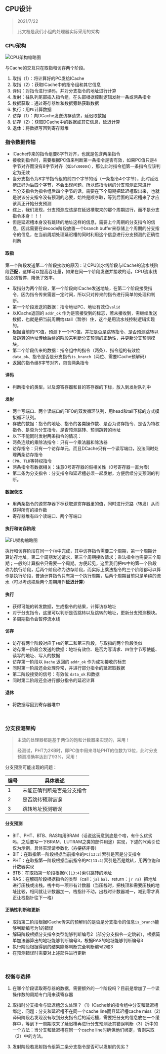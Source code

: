 ## CPU设计

> 2021/7/22
>
> 此文档是我们小组的处理器实际采用的架构



### CPU架构

![CPU架构缩略图](资料图片/CPU架构缩略图.PNG)

与Cache的交互只在取指和访存两个阶段。

1. 取指（1）：将计算好的PC发给ICache
2. 取指（2）：获取ICache中的指令组和其它信息
3. 译码：对指令进行译码，并对分支指令的地址进行计算
4. 发射：往队列尾部插入指令组，在头部根据控制逻辑发射一条或两条指令
5. 数据获取：通过寄存器堆和数据旁路获取数据
6. 执行：用`FU`计算数据
7. 访存（1）：向DCache发送访存请求，延迟取数据
8. 访存（2）：获取DCache中的数据或其它信息，延迟计算
9. 退休：将数据写回到寄存器堆



### 指令数据传输

- ICache传来的指令组要8字节对齐，也就是包含两条指令
- 接收到指令时，需要根据PC值来判断第一条指令是否有效，如果PC值只是4字节对齐而没有8字节对齐（如`bfc00004`），那么此时指令组第一条指令应该判定为无效
- 当分支指令为8字节指令组的前四个字节的话（一条指令4个字节），此时延迟槽正好为后四个字节，不会出现问题，所以该指令组的分支预测正常进行
- 当分支指令为指令组后四个字节的话，需要在下个周期把延迟槽取出来，也就是说该分支指令没有预测的必要，始终是顺序取，等到后面的延迟槽来了才应该真正开始分支预测
- 综上，我们发现，分支预测应该是在延迟槽取来的那个周期进行，而不是分支指令本身！！！
- 但是延迟槽本身没有跳转的地址这样的信息，需要上个周期的分支指令的信息，因此需要在decode阶段放置一个branch buffer来存储上个周期的分支指令的信息，在当前周期处理延迟槽的同时利用这个信息进行分支预测的正确性判断



#### 取指

第一个阶段发送第二个阶段接收的原因：让CPU流水线阶段与ICache的流水线阶段**匹配**，这样可以提高吞吐量，如果在同一个阶段发送并接收的话，CPU流水线就必须暂停，降低了效率。

- 取指分为两个阶段，第一个阶段向ICache发送地址，在第二个阶段接受指令，因为指令传来需要一定时间，所以只对传来的指令进行简单的处理和判断。
- 第一个阶段发送的数据：指令地址PC、地址有效位`valid`
- 以ICache返回的 `addr_ok` 作为是否接受到的标志，若未接收到，需继续发送数据，也就是把当前周期给stall（暂停）住，这个是用流水线控制逻辑实现的。
- 根据当前的PC值，预测下一个PC值，并把是否是跳转指令、是否预测跳转以及跳转的地址传给后续的阶段来判断分支预测的正确性，并更新分支预测模块。
- 第二个阶段传来的数据：指令组中的指令（两条）、指令组的有效位 `data_ok`、指令是否是分支指令`is_branch`（两位、需要ICache预解码）
- 返回的指令组8字节对齐，包含两条指令

#### 译码

- 判断指令的类型，以及源寄存器和目的寄存器的下标，放入到发射队列中

#### 发射

- 两个写端口、两个读端口的FIFO的双发循环队列，用head和tail下标的方式模拟循环队列。
- 存放的数据：指令的地址、指令的各类操作数、是否为访存指令、是否为特权指令、是否为分支指令、是否预测跳转、预测跳转的地址
- 以下不能同时发射两条指令的情况：
- 两条连续的乘除法指令：只有一个乘法器和除法器
- 访存指令：只有一个访存单元，而且DCache只有一个读写端口，没法同时处理两条访存指令
- `CP0`、`TLB`等特权指令
- 两条指令有数据相关：注意0号寄存器的假相关性（0号寄存器一直为零）
- 第二条为分支指令：分支指令和延迟槽必须一起发射，方便后续分支预测的判断。

#### 数据获取

- 用两条指令的源寄存器下标获取源寄存器里的值，同时进行旁路（转发）从而获得所有的操作数
- 寄存器堆有四个读端口、两个写端口

#### 执行和访存阶段

![FU架构缩略图](资料图片/FU架构缩略图.PNG)

执行和访存阶段在同一个`FU`中完成，其中访存指令需要三个周期，第一个周期计算访存地址，第二个周期发送请求，第三个周期接收请求；乘法指令也需要三个周期；一般的计算指令只需要一个周期。方便起见，这里我们把`FU`中的第一个阶段称为执行阶段，后两个阶段称为访存阶段，而实际上乘法指令的三个阶段都可以算作是执行阶段，普通计算指令只有第一个执行周期，后两个周期目前只是单纯的流水（可以考虑把后两个周期用作**延迟计算**）

#### 执行

- 获得可能的转发数据，生成指令的结果，计算访存地址
- 对于分支指令，这里可以判断是否跳转以及跳转的地址，更新分支预测模块。
- 多周期指令会暂停流水线

#### 访存

- 访存有两个阶段对应于`FU`的第二和第三阶段，与取指的两个阶段类似
- 访存第一阶段会发送的数据：地址有效位、是否为写请求、四位字节写使能、读写的地址、写入的数据
- 访存第一阶段以 `Dache` 返回的 `addr_ok` 作为成功接收的标志
- 同时第一阶段还会处理异常，并进行部分指令的延迟取数据
- 第二阶段接受的信号：有效位 `data_ok` 和数据
- 同时第二阶段还会进行部分指令的延迟计算

#### 退休

- 将数据写回到寄存器堆中

<br>

### 分支预测架构

> 主流的处理器都是基于两位的饱和计数器来实现的，采用！
>
> 经测试，PHT为2KB时，即PC值中用来寻址PHT的位数为13位，此时分支预测准确率达到了93%，采用！

分支预测可能出现的问题：

| 编号 | 具体表述                   |
| ---- | -------------------------- |
| 1    | 未能正确判断是否是分支指令 |
| 2    | 是否跳转预测错误           |
| 3    | 跳转地址预测错误           |

#### 分支预测

- BIT、PHT、BTB、RAS均用BRAM（话说这玩意到底是个啥，有什么优劣吗，之后要写一下BRAM、LUTRAM之类的部件用途）实现，下述的`PC`索引位仅为示例，具体实现请参数化（~~方便挤牙膏~~）
- BIT：在取指第一阶段根据当前指令的`PC[13:2]`索引是否是分支指令
- PHT：在取指第一阶段根据当前指令的`PC[13:4]`索引是否是跳转，用两位饱和计数器实现
- BTB：在取指第一阶段根据`PC[13:4]`索引跳转的地址
- RAS：在解码阶段根据指令的类型（call：`jal` `bal`、return：`jr ra`）把地址进行压栈或出栈，栈中每一项带有计数器（当压栈时，把栈顶和需要压栈的地址比较，相同就让计数器加一，栈指针不动，出栈时计数器减一，减到零才真正让栈指针往下一格）

#### 正确性判断和更新

- 取指第二阶段根据ICache传来的预解码的是否是分支指令的信息`is_branch`能够判断编号为1的错误
- 解码阶段根据分支指令类型能够判断编号2（部分分支指令一定跳转），根据简单加法器算出的地址能够判断编号3，根据RAS的地址能够判断编号3
- 执行阶段根据得到的结果能够判断完全判断编号2和3
- 在预测错误时需要对上述部件进行更新


<br>

### 权衡与选择

1. 在哪个阶段读取寄存器的数据，需要额外的一个阶段吗？目前是增加了一个读操作数的周期专门用来读寄存器

2. 取指时分支指令与延迟槽怎么处理？（1）ICache给的指令组中分支和延迟槽绑定，问题：分支和延迟槽不在同一个cache line而且延迟槽cache miss（2）译码阶段若发现没有取到分支指令后的延迟槽，需要把分支的信息放在一个缓存中，等到下一周期取来了延迟槽再进行分支预测及其错误判断（3）折中的一个方法：当分支和延迟槽在同一个cache line时确保他们绑定，否则采取（2）中的方法。

3. 发射阶段若发射指令组第二条分支指令是否可以发射的优劣？

   